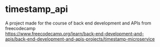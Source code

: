 # timestamp_api

A project made for the course of back end development and APIs from freecodecamp<br>
https://www.freecodecamp.org/learn/back-end-development-and-apis/back-end-development-and-apis-projects/timestamp-microservice
